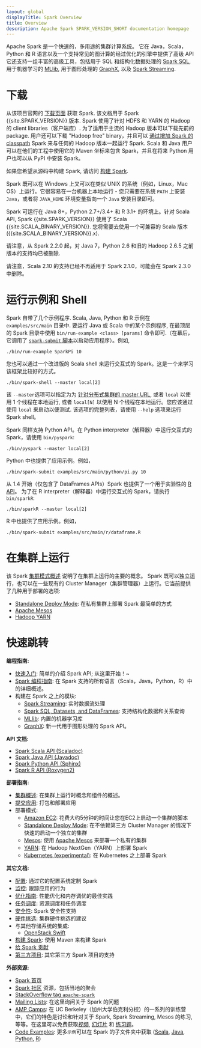```yaml
---
layout: global
displayTitle: Spark Overview
title: Overview
description: Apache Spark SPARK_VERSION_SHORT documentation homepage
---
```


Apache Spark 是一个快速的，多用途的集群计算系统。
它在 Java，Scala，Python 和 R 语言以及一个支持常见的图计算的经过优化的引擎中提供了高级 API
它还支持一组丰富的高级工具，包括用于 SQL 和结构化数据处理的 [Spark SQL](sql-programming-guide.html), 用于机器学习的 [MLlib](ml-guide.html), 用于图形处理的 [GraphX](graphx-programming-guide.html), 以及 [Spark Streaming](streaming-programming-guide.html).

# 下载

从该项目官网的 [下载页面](http://spark.apache.org/downloads.html) 获取 Spark. 该文档用于 Spark {{site.SPARK_VERSION}} 版本. Spark 使用了针对 HDFS 和 YARN 的 Hadoop 的 client libraries（客户端库）. 为了适用于主流的 Hadoop 版本可以下载先前的 package.
用户还可以下载 "Hadoop free" binary，并且可以 [通过增加 Spark 的 classpath](hadoop-provided.html) Spark 来与任何的 Hadoop 版本一起运行 Spark.
Scala 和 Java 用户可以在他们的工程中使用它的 Maven 坐标来包含 Spark，并且在将来 Python 用户也可以从 PyPI 中安装 Spark。


如果您希望从源码中构建 Spark, 请访问 [构建 Spark](building-spark.html).


Spark 既可以在 Windows 上又可以在类似 UNIX 的系统（例如，Linux，Mac OS）上运行。它很容易在一台机器上本地运行 - 您只需要在系统 `PATH` 上安装 `Java`，或者将 `JAVA_HOME` 环境变量指向一个 `Java` 安装目录即可。

Spark 可运行在 Java 8+，Python 2.7+/3.4+ 和 R 3.1+ 的环境上。针对 Scala API, Spark {{site.SPARK_VERSION}}
使用了 Scala {{site.SCALA_BINARY_VERSION}}. 您将需要去使用一个可兼容的 Scala 版本
({{site.SCALA_BINARY_VERSION}}.x).

请注意，从 Spark 2.2.0 起，对 Java 7，Python 2.6 和旧的 Hadoop 2.6.5 之前版本的支持均已被删除.

请注意，Scala 2.10 的支持已经不再适用于 Spark 2.1.0，可能会在 Spark 2.3.0 中删除。

# 运行示例和 Shell

Spark 自带了几个示例程序.  Scala, Java, Python 和 R 示例在
`examples/src/main` 目录中. 要运行 Java 或 Scala 中的某个示例程序, 在最顶层的 Spark 目录中使用
`bin/run-example <class> [params]` 命令即可.（在幕后，它调用了 [`spark-submit` 脚本](submitting-applications.html)以启动应用程序）。例如,

    ./bin/run-example SparkPi 10

您也可以通过一个改进版的 Scala shell 来运行交互式的 Spark。这是一个来学习该框架比较好的方式。

    ./bin/spark-shell --master local[2]

该 `--master`选项可以指定为为
[针对分布式集群的 master URL](submitting-applications.html#master-urls), 或者 `local` 以使用 1 个线程在本地运行, 或者 `local[N]` 以使用 N 个线程在本地运行。您应该通过使用
`local` 来启动以便测试. 该选项的完整列表，请使用 `--help` 选项来运行 Spark shell。

Spark 同样支持 Python API。在 Python interpreter（解释器）中运行交互式的 Spark，请使用
`bin/pyspark`:

    ./bin/pyspark --master local[2]

Python 中也提供了应用示例。例如，

    ./bin/spark-submit examples/src/main/python/pi.py 10

从 1.4 开始（仅包含了 DataFrames APIs）Spark 也提供了一个用于实验性的 [R API](sparkr.html)。
为了在 R interpreter（解释器）中运行交互式的 Spark，请执行 `bin/sparkR`:

    ./bin/sparkR --master local[2]

R 中也提供了应用示例。例如，

    ./bin/spark-submit examples/src/main/r/dataframe.R

# 在集群上运行

该 Spark [集群模式概述](cluster-overview.html) 说明了在集群上运行的主要的概念。
Spark 既可以独立运行，也可以在一些现有的 Cluster Manager（集群管理器）上运行。它当前提供了几种用于部署的选项: 

* [Standalone Deploy Mode](spark-standalone.html): 在私有集群上部署 Spark 最简单的方式
* [Apache Mesos](running-on-mesos.html)
* [Hadoop YARN](running-on-yarn.html)

# 快速跳转

**编程指南:**

* [快速入门](quick-start.html): 简单的介绍 Spark API; 从这里开始！~
* [Spark 编程指南](programming-guide.html): 在 Spark 支持的所有语言（Scala，Java，Python，R）中的详细概述。
* 构建在 Spark 之上的模块:
  * [Spark Streaming](streaming-programming-guide.html): 实时数据流处理
  * [Spark SQL, Datasets, and DataFrames](sql-programming-guide.html): 支持结构化数据和关系查询
  * [MLlib](ml-guide.html): 内置的机器学习库
  * [GraphX](graphx-programming-guide.html): 新一代用于图形处理的 Spark API。

**API 文档:**

* [Spark Scala API (Scaladoc)](api/scala/index.html#org.apache.spark.package)
* [Spark Java API (Javadoc)](api/java/index.html)
* [Spark Python API (Sphinx)](api/python/index.html)
* [Spark R API (Roxygen2)](api/R/index.html)

**部署指南:**

* [集群概述](cluster-overview.html): 在集群上运行时概念和组件的概述。
* [提交应用](submitting-applications.html): 打包和部署应用
* 部署模式:
  * [Amazon EC2](https://github.com/amplab/spark-ec2):  花费大约5分钟的时间让您在EC2上启动一个集群的脚本
  * [Standalone Deploy Mode](spark-standalone.html): 在不依赖第三方 Cluster Manager 的情况下快速的启动一个独立的集群
  * [Mesos](running-on-mesos.html): 使用 [Apache Mesos](http://mesos.apache.org) 来部署一个私有的集群
  * [YARN](running-on-yarn.html): 在 Hadoop NextGen（YARN）上部署 Spark
  * [Kubernetes (experimental)](https://github.com/apache-spark-on-k8s/spark): 在 Kubernetes 之上部署 Spark

**其它文档:**

* [配置](configuration.html): 通过它的配置系统定制 Spark
* [监控](monitoring.html): 跟踪应用的行为
* [优化指南](tuning.html): 性能优化和内存调优的最佳实践
* [任务调度](job-scheduling.html): 资源调度和任务调度
* [安全性](security.html): Spark 安全性支持
* [硬件挑选](hardware-provisioning.html): 集群硬件挑选的建议
* 与其他存储系统的集成:
  * [OpenStack Swift](storage-openstack-swift.html)
* [构建 Spark](building-spark.html): 使用 Maven 来构建 Spark
* [给 Spark 贡献](http://spark.apache.org/contributing.html)
* [第三方项目](http://spark.apache.org/third-party-projects.html): 其它第三方 Spark 项目的支持

**外部资源:**

* [Spark 首页](http://spark.apache.org)
* [Spark 社区](http://spark.apache.org/community.html) 资源，包括当地的聚会
* [StackOverflow tag `apache-spark`](http://stackoverflow.com/questions/tagged/apache-spark)
* [Mailing Lists](http://spark.apache.org/mailing-lists.html): 在这里询问关于 Spark 的问题
* [AMP Camps](http://ampcamp.berkeley.edu/): 在 UC Berkeley（加州大学伯克利分校）的一系列的训练营中，它们的特色是讨论和针对关于 Spark, Spark Streaming, Mesos 的练习, 等等。在这里可以免费获取[视频](http://ampcamp.berkeley.edu/6/),
  [幻灯片](http://ampcamp.berkeley.edu/6/) 和 [练习题](http://ampcamp.berkeley.edu/6/exercises/)。
* [Code Examples](http://spark.apache.org/examples.html): 更多`示例`可以在 Spark 的子文件夹中获取 ([Scala]({{site.SPARK_GITHUB_URL}}/tree/master/examples/src/main/scala/org/apache/spark/examples),
 [Java]({{site.SPARK_GITHUB_URL}}/tree/master/examples/src/main/java/org/apache/spark/examples),
 [Python]({{site.SPARK_GITHUB_URL}}/tree/master/examples/src/main/python),
 [R]({{site.SPARK_GITHUB_URL}}/tree/master/examples/src/main/r))
